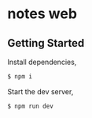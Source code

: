 # notes web


## Getting Started

Install dependencies,

```bash
$ npm i
```

Start the dev server,

```bash
$ npm run dev
```
